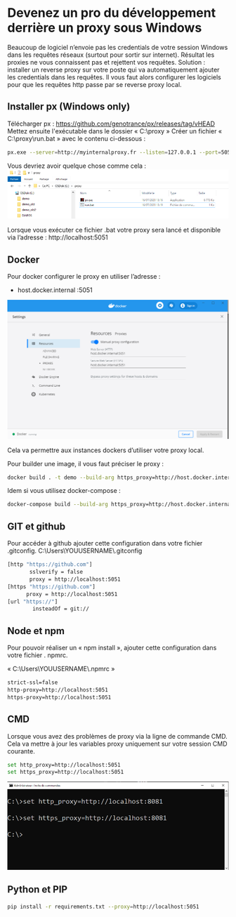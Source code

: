 # Devenez un pro du développement derrière un proxy sous Windows

Beaucoup de logiciel n’envoie pas les credentials de votre session Windows dans les requêtes réseaux (surtout pour sortir sur internet). Résultat les proxies ne vous connaissent pas et rejettent vos requêtes.
Solution : installer un reverse proxy sur votre poste qui va automatiquement ajouter les credentials dans les requêtes. Il vous faut alors configurer les logiciels pour que les requêtes http passe par se reverse proxy local.

## Installer px (Windows only)
Télécharger px : 
https://github.com/genotrance/px/releases/tag/vHEAD
Mettez ensuite l'exécutable dans le dossier « C:\proxy »
Créer un fichier « C:\proxy\run.bat » avec le contenu ci-dessous :

```bash
px.exe --server=http://myinternalproxy.fr --listen=127.0.0.1 --port=5051 --gateway=0 --hostonly=0 --allow=*.*.*.* --noproxy=127.0.0.* --idle=5 --socktimeout=2.0 --foreground=0 --log=0
```

Vous devriez avoir quelque chose comme cela :
![PX](./px.png)

Lorsque vous exécuter ce fichier .bat votre proxy sera lancé et disponible via l’adresse :
http://localhost:5051

## Docker

Pour docker configurer le proxy en utiliser l’adresse : 
- host.docker.internal :5051

![PX](./docker.png)

Cela va permettre aux instances dockers d’utiliser votre proxy local.
 

Pour builder une image, il vous faut préciser le proxy :
```bash
docker build . -t demo --build-arg https_proxy=http://host.docker.internal:5051 --build-arg http_proxy=http://host.docker.internal:5051
```

Idem si vous utilisez docker-compose :
```bash
docker-compose build --build-arg https_proxy=http://host.docker.internal:5051 --build-arg http_proxy=http://host.docker.internal:5051
```

## GIT et github

Pour accéder à github ajouter cette configuration dans votre fichier .gitconfig.
C:\Users\YOUUSERNAME\\.gitconfig

```bash
[http "https://github.com"]
       sslverify = false
       proxy = http://localhost:5051
[https "https://github.com"]
	  proxy = http://localhost:5051
[url "https://"]
        insteadOf = git://
```

## Node et npm

Pour pouvoir réaliser un « npm install », ajouter cette configuration dans votre fichier . npmrc.

« C:\Users\YOUUSERNAME\\.npmrc »

```bash
strict-ssl=false
http-proxy=http://localhost:5051
https-proxy=http://localhost:5051
```

## CMD

Lorsque vous avez des problèmes de proxy via la ligne de commande CMD. Cela va mettre à jour les variables proxy uniquement sur votre session CMD courante.

```bash
set http_proxy=http://localhost:5051
set https_proxy=http://localhost:5051
```

![PX](./cmd.png)


## Python et PIP

```bash
pip install -r requirements.txt --proxy=http://localhost:5051
```